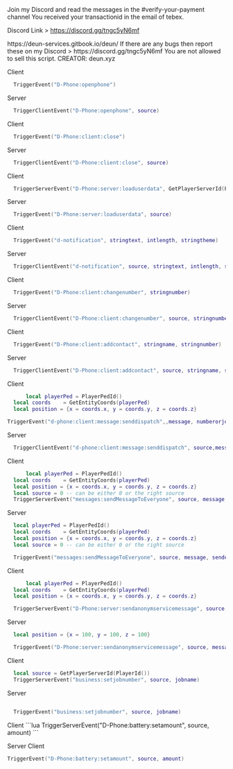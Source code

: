 <IMPORTANT>
Join my Discord and read the messages in the #verify-your-payment channel
You received your transactionid in the email of tebex.

Discord Link > https://discord.gg/tngc5yN6mf

<INSTALLATION>
https://deun-services.gitbook.io/deun/

<Support>
If there are any bugs then report these on my Discord > https://discord.gg/tngc5yN6mf

 <RIGHTS>
 You are not allowed to sell this script.
 CREATOR: deun.xyz

 <DOCS>

  <ShowPhone Event>

Client

```lua
  TriggerEvent("D-Phone:openphone")
```

Server

```lua
  TriggerClientEvent("D-Phone:openphone", source)
```

  <ClosePhone Event>

Client

```lua
  TriggerEvent("D-Phone:client:close")
```

Server

```lua
  TriggerClientEvent("D-Phone:client:close", source)
```

 <LoadUserData Event>

Client

```lua
  TriggerServerEvent("D-Phone:server:loaduserdata", GetPlayerServerId(PlayerId()))
```

Server

```lua
  TriggerEvent("D-Phone:server:loaduserdata", source)
```

 <Notification Event>

Client

```lua
  TriggerEvent("d-notification", stringtext, intlength, stringtheme)
```

Server

```lua
  TriggerClientEvent("d-notification", source, stringtext, intlength, stringtheme)
```

<ChangeNumber Event>

Client

```lua
  TriggerEvent("D-Phone:client:changenumber", stringnumber)
```

Server

```lua
  TriggerClientEvent("D-Phone:client:changenumber", source, stringnumber)
```

  <AddContact Event>

Client

```lua
  TriggerEvent("D-Phone:client:addcontact", stringname, stringnumber)
```

Server

```lua
  TriggerClientEvent("D-Phone:client:addcontact", source, stringname, stringnumber)
```

   <Dispatch Event>

Client

```lua
      local playerPed = PlayerPedId()
  local coords    = GetEntityCoords(playerPed)
  local position = {x = coords.x, y = coords.y, z = coords.z}

TriggerEvent("d-phone:client:message:senddispatch",,message, numberorjoblabel, 0, 1, position, "1")
```

Server

```lua
  TriggerClientEvent("d-phone:client:message:senddispatch", source,message, numberorjoblabel, 0, 1, position, "1")
```

  <SendMessageToEveryone>

Client

```lua
      local playerPed = PlayerPedId()
  local coords    = GetEntityCoords(playerPed)
  local position = {x = coords.x, y = coords.y, z = coords.z}
  local source = 0 -- can be either 0 or the right source
  TriggerServerEvent("messages:sendMessageToEveryone", source, message, sender_number, image, gps, data)
```

Server

```lua
  local playerPed = PlayerPedId()
  local coords    = GetEntityCoords(playerPed)
  local position = {x = coords.x, y = coords.y, z = coords.z}
  local source = 0 -- can be either 0 or the right source

  TriggerEvent("messages:sendMessageToEveryone", source, message, sender_number, image, gps, data)
```

   <AnonymDispatch Event>

Client

```lua
      local playerPed = PlayerPedId()
  local coords    = GetEntityCoords(playerPed)
  local position = {x = coords.x, y = coords.y, z = coords.z}

  TriggerServerEvent("D-Phone:server:sendanonymservicemessage", source, message, receiver, 1, position, 0)
```

Server

```lua
  local position = {x = 100, y = 100, z = 100}

  TriggerEvent("D-Phone:server:sendanonymservicemessage", source, message, receiver, 1, position, 0)
```

  <SetJobNumber Event>

Client

```lua
  local source = GetPlayerServerId(PlayerId())
  TriggerServerEvent("business:setjobnumber", source, jobname)
```

Server

```lua

  TriggerEvent("business:setjobnumber", source, jobname)
```

<ChangeBattery Event>
Client
```lua
  TriggerServerEvent("D-Phone:battery:setamount", source, amount)
```

Server
Client

```lua
TriggerEvent("D-Phone:battery:setamount", source, amount)
```
